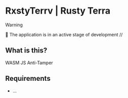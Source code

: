 # RxstyTerrv | Rusty Terra

> [!WARNING]
> 🚧 The application is in an active stage of development
> //

## What is this?

WASM JS Anti-Tamper

## Requirements
- ...
